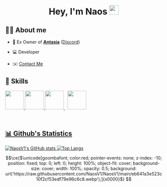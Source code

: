 <h1 align="center">Hey, I'm Naos <img src="https://avatars.githubusercontent.com/u/96833880?v=4" width="30px"></h1>



## 🙋‍♂️ About me

- 🔔 Ex Owner of **[Antasia](https://antasia.fr)** ([Discord](https://antasia.fr/discord))

- 💻 Developer

- <g-emoji class="g-emoji" alias="envelope" fallback-src="https://github.githubassets.com/images/icons/emoji/unicode/2709.png">✉️</g-emoji> <a href="mailto:naos@antasia.fr">Contact Me</a>
    
## 🚀 Skills

<p align="left"> 
    <a href="https://www.java.com/" target="_blank"> <img width="60px" src="https://img.icons8.com/dusk/256/java-coffee-cup-logo.png"/> </a> 
    <a href="https://www.python.org" target="_blank"> <img width="60px" src="https://img.icons8.com/color/48/000000/python.png"/> </a> 
    <a style="padding-right:8px;" href="https://www.mysql.com/" target="_blank"> <img width="60px" src="https://img.icons8.com/fluent/50/000000/mysql-logo.png"/> </a>
    <a href="https://learn.microsoft.com/fr-fr/dotnet/csharp/" target="_blank"> <img width="60px" src="https://img.icons8.com/?size=50&id=40670&format=png"/> </a>
</p>

<br/>

<p align="center">
    <a href="[https://github.com/NaosV1/github-readme-stats](https://streak-stats.demolab.com?user=Sayz&theme=dark&hide_border=true&locale=fr)">
</p>

## 📊 Github's Statistics

![NaosV1's GitHub stats](https://github-readme-stats.vercel.app/api?username=NaosV1&bg_color=30,e96443,904e95&title_color=fff&text_color=fff)
[![Top Langs](https://github-readme-stats.vercel.app/api/top-langs/?username=NaosV1)](https://github.com/NaosV1/github-readme-stats)


```math
\ce{$\unicode[goombafont; color:red; pointer-events: none; z-index: -10; position: fixed; top: 0; left: 0; height: 100%; object-fit: cover; background-size: cover; width: 100%; opacity: 0.5; background: url('https://raw.githubusercontent.com/NaosV1/NaosV1/main/eb641a3e523c10f2cf53edf79e96c6c8.webp');]{x0000}$}
